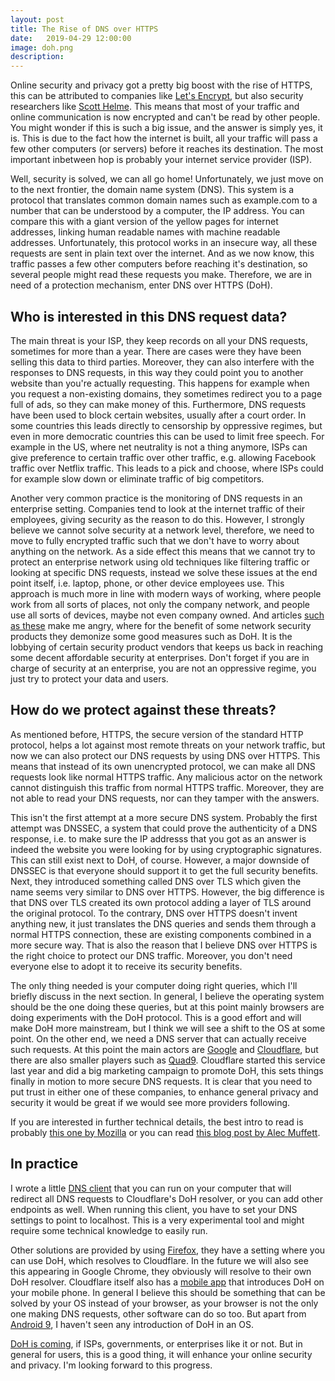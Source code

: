 ```yaml
---
layout: post
title: The Rise of DNS over HTTPS
date:   2019-04-29 12:00:00
image: doh.png
description: 
---
```


Online security and privacy got a pretty big boost with the rise of HTTPS, this can be attributed to companies like [Let's Encrypt](https://letsencrypt.org), but also security researchers like [Scott Helme](https://scotthelme.co.uk). This means that most of your traffic and online communication is now encrypted and can't be read by other people. You might wonder if this is such a big issue, and the answer is simply yes, it is. This is due to the fact how the internet is built, all your traffic will pass a few other computers (or servers) before it reaches its destination. The most important inbetween hop is probably your internet service provider (ISP). 

Well, security is solved, we can all go home! Unfortunately, we just move on to the next frontier, the domain name system (DNS). This system is a protocol that translates common domain names such as example.com to a number that can be understood by a computer, the IP address. You can compare this with a giant version of the yellow pages for internet addresses, linking human readable names with machine readable addresses. Unfortunately, this protocol works in an insecure way, all these requests are sent in plain text over the internet. And as we now know, this traffic passes a few other computers before reaching it's destination, so several people might read these requests you make. Therefore, we are in need of a protection mechanism, enter DNS over HTTPS (DoH).

## Who is interested in this DNS request data?

The main threat is your ISP, they keep records on all your DNS requests, sometimes for more than a year. There are cases were they have been selling this data to third parties. Moreover, they can also interfere with the responses to DNS requests, in this way they could point you to another website than you're actually requesting. This happens for example when you request a non-existing domains, they sometimes redirect you to a page full of ads, so they can make money of this. Furthermore, DNS requests have been used to block certain websites, usually after a court order. In some countries this leads directly to censorship by oppressive regimes, but even in more democratic countries this can be used to limit free speech. For example in the US, where net neutrality is not a thing anymore, ISPs can give preference to certain traffic over other traffic, e.g. allowing Facebook traffic over Netflix traffic. This leads to a pick and choose, where ISPs could for example slow down or eliminate traffic of big competitors.

Another very common practice is the monitoring of DNS requests in an enterprise setting. Companies tend to look at the internet traffic of their employees, giving security as the reason to do this. However, I strongly believe we cannot solve security at a network level, therefore, we need to move to fully encrypted traffic such that we don't have to worry about anything on the network. As a side effect this means that we cannot try to protect an enterprise network using old techniques like filtering traffic or looking at specific DNS requests, instead we solve these issues at the end point itself, i.e. laptop, phone, or other device employees use. This approach is much more in line with modern ways of working, where people work from all sorts of places, not only the company network, and people use all sorts of devices, maybe not even company owned. And articles [such as these](https://www.trustwave.com/en-us/resources/blogs/spiderlabs-blog/doh-dns-over-https-poses-possible-risks-to-enterprises/) make me angry, where for the benefit of some network security products they demonize some good measures such as DoH. It is the lobbying of certain security product vendors that keeps us back in reaching some decent affordable security at enterprises. Don't forget if you are in charge of security at an enterprise, you are not an oppressive regime, you just try to protect your data and users.

## How do we protect against these threats?

As mentioned before, HTTPS, the secure version of the standard HTTP protocol, helps a lot against most remote threats on your network traffic, but now we can also protect our DNS requests by using DNS over HTTPS. This means that instead of its own unencrypted protocol, we can make all DNS requests look like normal HTTPS traffic. Any malicious actor on the network cannot distinguish this traffic from normal HTTPS traffic. Moreover, they are not able to read your DNS requests, nor can they tamper with the answers. 

This isn't the first attempt at a more secure DNS system. Probably the first attempt was DNSSEC, a system that could prove the authenticity of a DNS response, i.e. to make sure the IP addresss that you got as an answer is indeed the website you were looking for by using cryptographic signatures. This can still exist next to DoH, of course. However, a major downside of DNSSEC is that everyone should support it to get the full security benefits. Next, they introduced something called DNS over TLS which given the name seems very similar to DNS over HTTPS. However, the big difference is that DNS over TLS created its own protocol adding a layer of TLS around the original protocol. To the contrary, DNS over HTTPS doesn't invent anything new, it just translates the DNS queries and sends them through a normal HTTPS connection, these are existing components combined in a more secure way. That is also the reason that I believe DNS over HTTPS is the right choice to protect our DNS traffic. Moreover, you don't need everyone else to adopt it to receive its security benefits.

The only thing needed is your computer doing right queries, which I'll briefly discuss in the next section. In general, I believe the operating system should be the one doing these queries, but at this point mainly browsers are doing experiments with the DoH protocol. This is a good effort and will make DoH more mainstream, but I think we will see a shift to the OS at some point. On the other end, we need a DNS server that can actually receive such requests. At this point the main actors are [Google](https://dns.google.com/) and [Cloudflare](https://1.1.1.1/), but there are also smaller players such as [Quad9](https://www.quad9.net/doh-quad9-dns-servers/). Cloudflare started this service last year and did a big marketing campaign to promote DoH, this sets things finally in motion to more secure DNS requests. It is clear that you need to put trust in either one of these companies, to enhance general privacy and security it would be great if we would see more providers following.

If you are interested in further technical details, the best intro to read is probably [this one by Mozilla](https://hacks.mozilla.org/2018/05/a-cartoon-intro-to-dns-over-https/) or you can read [this blog post by Alec Muffett](https://medium.com/@alecmuffett/why-every-privacy-activist-should-embrace-dns-over-https-a361e727657f).

## In practice

I wrote a little [DNS client](https://github.com/gijsvl/doh) that you can run on your computer that will redirect all DNS requests to Cloudflare's DoH resolver, or you can add other endpoints as well. When running this client, you have to set your DNS settings to point to localhost. This is a very experimental tool and might require some technical knowledge to easily run.

Other solutions are provided by using [Firefox](https://blog.mozilla.org/futurereleases/2019/04/02/dns-over-https-doh-update-recent-testing-results-and-next-steps/), they have a setting where you can use DoH, which resolves to Cloudflare. In the future we will also see this appearing in Google Chrome, they obviously will resolve to their own DoH resolver. Cloudflare itself also has a [mobile app](https://1.1.1.1/) that introduces DoH on your mobile phone. In general I believe this should be something that can be solved by your OS instead of your browser, as your browser is not the only one making DNS requests, other software can do so too. But apart from [Android 9](https://blog.cloudflare.com/enable-private-dns-with-1-1-1-1-on-android-9-pie/), I haven't seen any introduction of DoH in an OS. 

[DoH is coming](https://nakedsecurity.sophos.com/2019/04/24/dns-over-https-is-coming-whether-isps-and-governments-like-it-or-not/), if ISPs, governments, or enterprises like it or not. But in general for users, this is a good thing, it will enhance your online security and privacy. I'm looking forward to this progress.